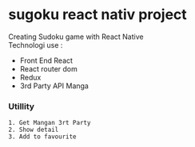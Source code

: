 # sugoku react nativ project

Creating Sudoku game with React Native \
Technologi use :
* Front End React
* React router dom
* Redux
* 3rd Party API Manga

### Utillity
```
1. Get Mangan 3rt Party
2. Show detail
3. Add to favourite
```